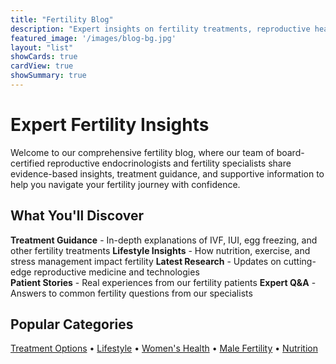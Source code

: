 ```yaml
---
title: "Fertility Blog"
description: "Expert insights on fertility treatments, reproductive health, and your journey to parenthood from leading fertility specialists"
featured_image: '/images/blog-bg.jpg'
layout: "list"
showCards: true
cardView: true
showSummary: true
---
```


# Expert Fertility Insights

Welcome to our comprehensive fertility blog, where our team of board-certified reproductive endocrinologists and fertility specialists share evidence-based insights, treatment guidance, and supportive information to help you navigate your fertility journey with confidence.

## What You'll Discover

**Treatment Guidance** - In-depth explanations of IVF, IUI, egg freezing, and other fertility treatments
**Lifestyle Insights** - How nutrition, exercise, and stress management impact fertility
**Latest Research** - Updates on cutting-edge reproductive medicine and technologies  
**Patient Stories** - Real experiences from our fertility patients
**Expert Q&A** - Answers to common fertility questions from our specialists

## Popular Categories

[Treatment Options](/categories/treatment-options/) • [Lifestyle](/categories/lifestyle/) • [Women's Health](/categories/womens-health/) • [Male Fertility](/categories/male-fertility/) • [Nutrition](/categories/nutrition/)